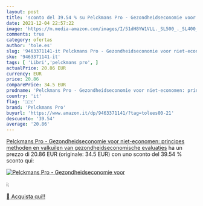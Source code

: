 ```yaml
---
layout: post
title: 'sconto del 39.54 % su Pelckmans Pro - Gezondheidseconomie voor  '
date: 2021-12-04 22:57:22
image: 'https://m.media-amazon.com/images/I/51dH8YW1VLL._SL500_._SL400_.jpg'
comments: true
category: ofertas
author: 'tole.es'
slug: '9463371141-it Pelckmans Pro - Gezondheidseconomie voor niet-economen:...'
sku: '9463371141-it'
tags: [ 'Libri','pelckmans pro', ]
actualPrice: 20.86 EUR
currency: EUR
price: 20.86
comparePrice: 34.5 EUR
prodname: 'Pelckmans Pro - Gezondheidseconomie voor niet-economen: principes  methoden en valkuilen van gezondheidseconomische evaluaties'
country: 'it'
flag: '🇮🇹'
brand: 'Pelckmans Pro'
buyurl: 'https://www.amazon.it/dp/9463371141/?tag=tolees00-21'
descuento: '39.54'
average: '20.86'
---
```


[Pelckmans Pro - Gezondheidseconomie voor niet-economen: principes  methoden en valkuilen van gezondheidseconomische evaluaties](https://www.amazon.it/dp/9463371141/?tag=tolees00-21) ha un prezzo di 20.86 EUR (originale: 34.5 EUR) con uno sconto del 39.54 % sconto qui:

[![Pelckmans Pro - Gezondheidseconomie voor](https://m.media-amazon.com/images/I/51dH8YW1VLL._SL500_._SL400_.jpg)](https://www.amazon.it/dp/9463371141/?tag=tolees00-21)

ℹ️:


[🛒 Acquista qui!!](https://www.amazon.it/dp/9463371141/?tag=tolees00-21)
